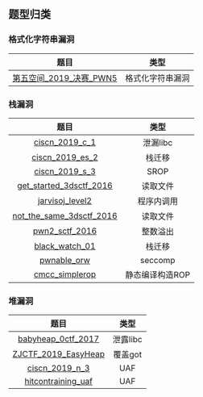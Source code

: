 ## 题型归类

### 格式化字符串漏洞

|  题目  |  类型  |
|  :----:  | :----:  |
|  [第五空间_2019_决赛_PWN5]()  |  格式化字符串漏洞  |

### 栈漏洞

|  题目  |  类型  |
|  :----:  | :----:  |
|  [ciscn_2019_c_1]()  |  泄漏libc  |
|  [ciscn_2019_es_2]()  |  栈迁移  |
|  [ciscn_2019_s_3]()  |  SROP  |
|  [get_started_3dsctf_2016]()  |  读取文件  |
|  [jarvisoj_level2]()  |  程序内调用  |
|  [not_the_same_3dsctf_2016]()  |  读取文件  |
|  [pwn2_sctf_2016]()  |  整数溢出  |
|  [black_watch_01]()  |  栈迁移  |
|  [pwnable_orw]()  |  seccomp  |
|  [cmcc_simplerop]()  |  静态编译构造ROP  |

### 堆漏洞

|  题目  |  类型  |
|  :----:  | :----:  |
|  [babyheap_0ctf_2017]()  |  泄露libc  |
|  [ZJCTF_2019_EasyHeap]()  |  覆盖got  |
|  [ciscn_2019_n_3]()  |  UAF  |
|  [hitcontraining_uaf]()  |  UAF  |
